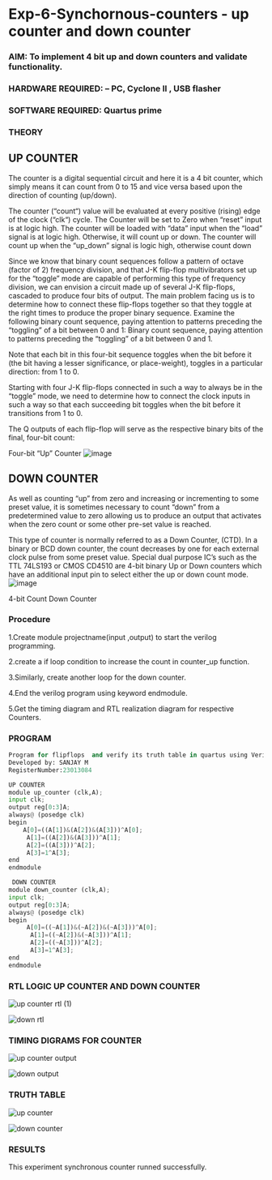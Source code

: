 # Exp-6-Synchornous-counters - up counter and down counter 
### AIM: To implement 4 bit up and down counters and validate  functionality.
### HARDWARE REQUIRED:  – PC, Cyclone II , USB flasher
### SOFTWARE REQUIRED:   Quartus prime
### THEORY 

## UP COUNTER 
The counter is a digital sequential circuit and here it is a 4 bit counter, which simply means it can count from 0 to 15 and vice versa based upon the direction of counting (up/down). 

The counter (“count“) value will be evaluated at every positive (rising) edge of the clock (“clk“) cycle.
The Counter will be set to Zero when “reset” input is at logic high.
The counter will be loaded with “data” input when the “load” signal is at logic high. Otherwise, it will count up or down.
The counter will count up when the “up_down” signal is logic high, otherwise count down

Since we know that binary count sequences follow a pattern of octave (factor of 2) frequency division, and that J-K flip-flop multivibrators set up for the “toggle” mode are capable of performing this type of frequency division, we can envision a circuit made up of several J-K flip-flops, cascaded to produce four bits of output.
The main problem facing us is to determine how to connect these flip-flops together so that they toggle at the right times to produce the proper binary sequence.
Examine the following binary count sequence, paying attention to patterns preceding the “toggling” of a bit between 0 and 1:
Binary count sequence, paying attention to patterns preceding the “toggling” of a bit between 0 and 1.

Note that each bit in this four-bit sequence toggles when the bit before it (the bit having a lesser significance, or place-weight), toggles in a particular direction: from 1 to 0.



 
 

Starting with four J-K flip-flops connected in such a way to always be in the “toggle” mode, we need to determine how to connect the clock inputs in such a way so that each succeeding bit toggles when the bit before it transitions from 1 to 0.

The Q outputs of each flip-flop will serve as the respective binary bits of the final, four-bit count:

 
 

Four-bit “Up” Counter
![image](https://user-images.githubusercontent.com/36288975/169644758-b2f4339d-9532-40c5-af40-8f4f8c942e2c.png)



## DOWN COUNTER 

As well as counting “up” from zero and increasing or incrementing to some preset value, it is sometimes necessary to count “down” from a predetermined value to zero allowing us to produce an output that activates when the zero count or some other pre-set value is reached.

This type of counter is normally referred to as a Down Counter, (CTD). In a binary or BCD down counter, the count decreases by one for each external clock pulse from some preset value. Special dual purpose IC’s such as the TTL 74LS193 or CMOS CD4510 are 4-bit binary Up or Down counters which have an additional input pin to select either the up or down count mode.
![image](https://user-images.githubusercontent.com/36288975/169644844-1a14e123-7228-4ed8-81a9-eb937dff4ac8.png)


4-bit Count Down Counter
### Procedure
1.Create module projectname(input ,output) to start the verilog programming.

2.create a if loop condition to increase the count in counter_up function.

3.Similarly, create another loop for the down counter.

4.End the verilog program using keyword endmodule.

5.Get the timing diagram and RTL realization diagram for respective Counters.




### PROGRAM 
```python
Program for flipflops  and verify its truth table in quartus using Verilog programming.
Developed by: SANJAY M
RegisterNumber:23013084

UP COUNTER
module up_counter (clk,A);
input clk;
output reg[0:3]A;
always@ (posedge clk)
begin
    A[0]=((A[1])&(A[2])&(A[3]))^A[0];
	 A[1]=((A[2])&(A[3]))^A[1];
	 A[2]=((A[3]))^A[2];
	 A[3]=1^A[3];
end 
endmodule

 DOWN COUNTER
module down_counter (clk,A);
input clk;
output reg[0:3]A;
always@ (posedge clk)
begin  
     A[0]=((~A[1])&(~A[2])&(~A[3]))^A[0];
	  A[1]=((~A[2])&(~A[3]))^A[1];
	  A[2]=((~A[3]))^A[2];
	  A[3]=1^A[3];
end
endmodule
```











### RTL LOGIC UP COUNTER AND DOWN COUNTER  
![up counter rtl (1)](https://github.com/sanjayofficial2005/Exp-7-Synchornous-counters-/assets/148048602/a600dd80-7de9-47e0-8f61-6ea9b62b6db1)

![down rtl](https://github.com/sanjayofficial2005/Exp-7-Synchornous-counters-/assets/148048602/05aa5efd-29b2-4272-a2f3-5143bf7a05b6)










### TIMING DIGRAMS FOR COUNTER  
![up counter output](https://github.com/sanjayofficial2005/Exp-7-Synchornous-counters-/assets/148048602/c100d711-d0a5-4607-97a0-af4820b6b9b5)

![down output](https://github.com/sanjayofficial2005/Exp-7-Synchornous-counters-/assets/148048602/60733b5e-ccf6-4d95-9546-794d00f95b5c)






### TRUTH TABLE 
![up counter](https://github.com/sanjayofficial2005/Exp-7-Synchornous-counters-/assets/148048602/fe3700d5-b3f5-4f49-99c0-efa1bd5ca258)

![down counter](https://github.com/sanjayofficial2005/Exp-7-Synchornous-counters-/assets/148048602/f9dbf80c-c480-4dbb-bc8d-7df3e672a4ce)






### RESULTS 
This experiment synchronous counter runned successfully.
